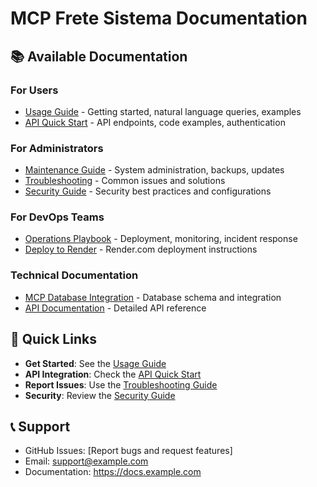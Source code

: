 # MCP Frete Sistema Documentation

## 📚 Available Documentation

### For Users
- [Usage Guide](./USAGE_GUIDE.md) - Getting started, natural language queries, examples
- [API Quick Start](./API_QUICKSTART.md) - API endpoints, code examples, authentication

### For Administrators  
- [Maintenance Guide](./MAINTENANCE_GUIDE.md) - System administration, backups, updates
- [Troubleshooting](./TROUBLESHOOTING.md) - Common issues and solutions
- [Security Guide](./SECURITY_GUIDE.md) - Security best practices and configurations

### For DevOps Teams
- [Operations Playbook](./OPERATIONS_PLAYBOOK.md) - Deployment, monitoring, incident response
- [Deploy to Render](./DEPLOY_RENDER.md) - Render.com deployment instructions

### Technical Documentation
- [MCP Database Integration](./mcp-database-integration.md) - Database schema and integration
- [API Documentation](./api/) - Detailed API reference

## 🚀 Quick Links

- **Get Started**: See the [Usage Guide](./USAGE_GUIDE.md)
- **API Integration**: Check the [API Quick Start](./API_QUICKSTART.md)
- **Report Issues**: Use the [Troubleshooting Guide](./TROUBLESHOOTING.md)
- **Security**: Review the [Security Guide](./SECURITY_GUIDE.md)

## 📞 Support

- GitHub Issues: [Report bugs and request features]
- Email: support@example.com
- Documentation: https://docs.example.com

